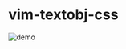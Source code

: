 # vim-textobj-css

![demo](https://cloud.githubusercontent.com/assets/6104/13205723/558fa396-d8bc-11e5-8587-f1763a98f62b.gif)

